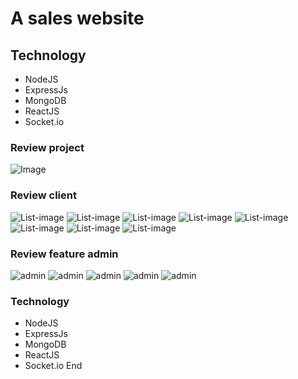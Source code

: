 # A sales website

## Technology
- NodeJS
- ExpressJs
- MongoDB
- ReactJS
- Socket.io

### Review project
![Image](https://scontent.xx.fbcdn.net/v/t1.15752-9/313991789_1797430483946637_8314107839456754135_n.png?stp=dst-png_p403x403&_nc_cat=111&ccb=1-7&_nc_sid=aee45a&_nc_ohc=i62hY2qxWcQAX9GQmC_&_nc_ad=z-m&_nc_cid=0&_nc_ht=scontent.xx&oh=03_AdQQdKliyqcMSj128qteysxSNygjX7feogPu8wzSSbRsoQ&oe=63B0EB1E)


### Review client
![List-image](https://scontent.fsgn2-6.fna.fbcdn.net/v/t1.15752-9/317383166_460776679329652_6943704946002406434_n.png?_nc_cat=111&ccb=1-7&_nc_sid=ae9488&_nc_ohc=VD9f9ACm8QMAX9mnjTv&tn=-V0KZvm_ujR3Ha61&_nc_ht=scontent.fsgn2-6.fna&oh=03_AdRnFmLPnPpf32aZZULN2fUK0fE3cAFZ0ofCu675qiT_fg&oe=63B0F2F8)
![List-image](https://scontent.fsgn2-6.fna.fbcdn.net/v/t1.15752-9/315146379_867462277616319_4323219714230997908_n.png?_nc_cat=110&ccb=1-7&_nc_sid=ae9488&_nc_ohc=UfKtM8niVMwAX-JLyJM&_nc_ht=scontent.fsgn2-6.fna&oh=03_AdT8osDx8vh5rpnijYYvoiIPdIJm7PRqd2-tbYSIayahGw&oe=63B0E2DA)
![List-image](https://scontent.fsgn2-6.fna.fbcdn.net/v/t1.15752-9/316687673_676815877280667_2017105845787770332_n.png?_nc_cat=110&ccb=1-7&_nc_sid=ae9488&_nc_ohc=xIkV-2BHlmYAX881Cra&_nc_ht=scontent.fsgn2-6.fna&oh=03_AdSbYd7LLt2ileL713HBfb0hTn15go_XcnjB5-HAc4mD3g&oe=63B0F520)
![List-image](https://scontent.fsgn2-1.fna.fbcdn.net/v/t1.15752-9/315521035_815294439527403_2594942370269602884_n.png?_nc_cat=105&ccb=1-7&_nc_sid=ae9488&_nc_ohc=LHrMr3fzuy8AX8mOx4G&tn=-V0KZvm_ujR3Ha61&_nc_ht=scontent.fsgn2-1.fna&oh=03_AdR8swCQoQNHRFn-XvxRhp2GJ3ttzZUlmQsRqk8xrX9eLw&oe=63B0F0F3)
![List-image](https://scontent.fsgn2-4.fna.fbcdn.net/v/t1.15752-9/317693823_5830824466976499_7922472853306449134_n.png?_nc_cat=109&ccb=1-7&_nc_sid=ae9488&_nc_ohc=Ep5sWsAVsS0AX9P6bvO&_nc_ht=scontent.fsgn2-4.fna&oh=03_AdSLmwmgaQayvIPjZPxuP3J7C3BzM4LQpquhBBwM7hqbbg&oe=63B0E073)
![List-image](https://scontent.fsgn2-4.fna.fbcdn.net/v/t1.15752-9/314473407_473648258232013_1966235764063218510_n.png?_nc_cat=109&ccb=1-7&_nc_sid=ae9488&_nc_ohc=lwLOaMAuGYwAX_Z-1O4&_nc_ht=scontent.fsgn2-4.fna&oh=03_AdRRwfDnNHcMJYaK3WYWRxS5P_i_D9PRXFMGB9o7rF8-7g&oe=63B10107)
![List-image](https://scontent.fsgn2-8.fna.fbcdn.net/v/t1.15752-9/316988244_1240414616831535_2444025059630117267_n.png?_nc_cat=102&ccb=1-7&_nc_sid=ae9488&_nc_ohc=M_T3SpQj34gAX95HAS3&_nc_ht=scontent.fsgn2-8.fna&oh=03_AdQfsrxHCauaJGRXqxhtWbGduJ1TqcW2SvJEyTJJHRVVNg&oe=63B10D74)
![List-image](https://scontent.fsgn2-2.fna.fbcdn.net/v/t1.15752-9/316037296_448713150758151_2785707853733670650_n.png?_nc_cat=103&ccb=1-7&_nc_sid=ae9488&_nc_ohc=PiV5wX_4Ne4AX86Q5vj&_nc_ht=scontent.fsgn2-2.fna&oh=03_AdQSBukmF6fAkMr4LRkqDoCR5Jtm_H5jdYAkJZMwI_2wSA&oe=63B0E7C3)


### Review feature admin
![admin](https://scontent.fsgn2-6.fna.fbcdn.net/v/t1.15752-9/315887917_718932539574310_4123816171449945626_n.png?_nc_cat=110&ccb=1-7&_nc_sid=ae9488&_nc_ohc=l23Ru_5HkDIAX-wowM-&_nc_ht=scontent.fsgn2-6.fna&oh=03_AdTnoi_s6YLXx4CU-46GMspYyv7Zqs2a3n2RZK00vIhPIQ&oe=63B0E35E)
![admin](https://scontent.fsgn2-4.fna.fbcdn.net/v/t1.15752-9/313135769_694850808652481_2731084562474269487_n.png?_nc_cat=109&ccb=1-7&_nc_sid=ae9488&_nc_ohc=HHOTxqyHH4cAX9cV0Ew&_nc_ht=scontent.fsgn2-4.fna&oh=03_AdRlQZD3MGC52MLO6HCWs5uENY6_N8B5Ft2z5tXqVrfGTA&oe=63B10F6C)
![admin](https://scontent.fsgn2-6.fna.fbcdn.net/v/t1.15752-9/313202887_3849942671813423_8425358928626403500_n.png?_nc_cat=110&ccb=1-7&_nc_sid=ae9488&_nc_ohc=FNc5rYyNfAIAX9VW8e4&_nc_ht=scontent.fsgn2-6.fna&oh=03_AdR8HkIv49p7UWv5i2ZfvtXtq6HOugw_pVzBr9WqVykIsg&oe=63B103FC)
![admin](https://scontent.fsgn2-4.fna.fbcdn.net/v/t1.15752-9/315969743_847106856331725_9001080818414579770_n.png?_nc_cat=101&ccb=1-7&_nc_sid=ae9488&_nc_ohc=peozJ0bXBDgAX97wxoC&_nc_ht=scontent.fsgn2-4.fna&oh=03_AdSzpGVSHGV0llVBDPIdmkJg-LRRKs3xRvhpGghqNfxA9A&oe=63B0EDD8)
![admin](https://scontent.fsgn2-4.fna.fbcdn.net/v/t1.15752-9/312466791_880044706341406_3251097470613062423_n.png?_nc_cat=109&ccb=1-7&_nc_sid=ae9488&_nc_ohc=HgndYE1rRYAAX_Prggl&tn=-V0KZvm_ujR3Ha61&_nc_ht=scontent.fsgn2-4.fna&oh=03_AdRa6m2ny9ws88dWreABazmdj6ODAll7ZZ9YlwsCcOhPlg&oe=63B0F305)


### Technology
- NodeJS
- ExpressJs
- MongoDB
- ReactJS
- Socket.io
End